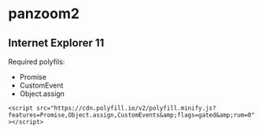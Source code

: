 panzoom2
========

## Internet Explorer 11

Required polyfils:

- Promise
- CustomEvent
- Object.assign

`<script src="https://cdn.polyfill.io/v2/polyfill.minify.js?features=Promise,Object.assign,CustomEvents&amp;flags=gated&amp;rum=0"></script>`
